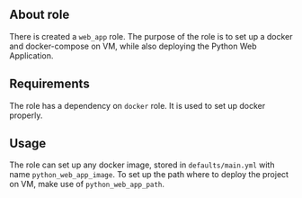 ## About role

There is created a `web_app` role. 
The purpose of the role is to set up a docker and docker-compose on VM, while also deploying the Python Web Application.

## Requirements

The role has a dependency on `docker` role. It is used to set up docker properly.

## Usage

The role can set up any docker image, stored in `defaults/main.yml` with name `python_web_app_image`.
To set up the path where to deploy the project on VM, make use of `python_web_app_path`.